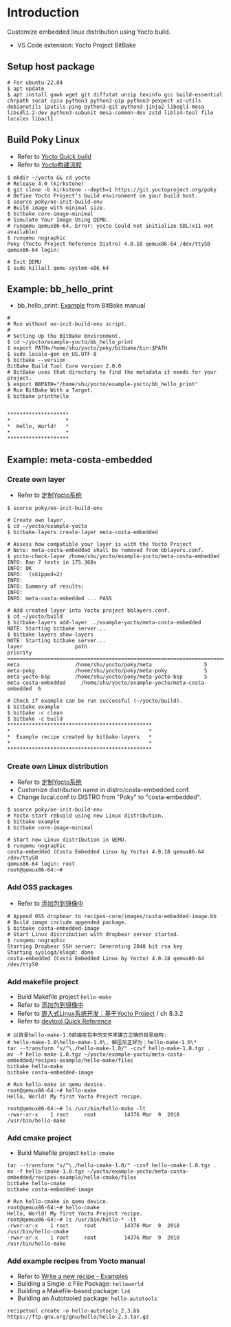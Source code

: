 # Introduction
Customize embedded linux distribution using Yocto build.
- VS Code extension: Yocto Project BitBake

## Setup host package
```shell
# For ubuntu-22.04
$ apt update
$ apt install gawk wget git diffstat unzip texinfo gcc build-essential chrpath socat cpio python3 python3-pip python3-pexpect xz-utils debianutils iputils-ping python3-git python3-jinja2 libegl1-mesa libsdl1.2-dev python3-subunit mesa-common-dev zstd liblz4-tool file locales libacl1
```

## Build Poky Linux
- Refer to [Yocto Quick build](https://docs.yoctoproject.org/brief-yoctoprojectqs/index.html)
- Refer to [Yocto构建流程](https://zhuanlan.zhihu.com/p/663983749)
```shell
$ mkdir ~/yocto && cd yocto
# Release 4.0 (kirkstone)
$ git clone -b kirkstone --depth=1 https://git.yoctoproject.org/poky
# Define Yocto Project’s build environment on your build host.
$ source poky/oe-init-build-env
# Build image with minimal size.
$ bitbake core-image-minimal
# Simulate Your Image Using QEMU.
# runqemu qemux86-64. Error: yocto Could not initialize SDL(x11 not available)
$ runqemu nographic
Poky (Yocto Project Reference Distro) 4.0.18 qemux86-64 /dev/ttyS0
qemux86-64 login:

# Exit QEMU
$ sudo killall qemu-system-x86_64

```

## Example: bb_hello_print
- bb_hello_print: [Example](https://docs.yoctoproject.org/bitbake/2.6/bitbake-user-manual/bitbake-user-manual-hello.html) from BitBake manual
```shell
#
# Run without oe-init-build-env script.
#
# Setting Up the BitBake Environment.
$ cd ~/yocto/example-yocto/bb_hello_print
$ export PATH=/home/shu/yocto/poky/bitbake/bin:$PATH
$ sudo locale-gen en_US.UTF-8
$ bitbake --version
BitBake Build Tool Core version 2.0.0
# BitBake uses that directory to find the metadata it needs for your project.
$ export BBPATH="/home/shu/yocto/example-yocto/bb_hello_print"
# Run BitBake With a Target.
$ bitbake printhello


********************
*                  *
*  Hello, World!   *
*                  *
********************
```

## Example: meta-costa-embedded
### Create own layer
- Refer to [定制Yocto系统](https://zhuanlan.zhihu.com/p/663983810)
```shell
$ source poky/oe-init-build-env

# Create own layer.
$ cd ~/yocto/example-yocto
$ bitbake-layers create-layer meta-costa-embedded

# Assess how compatible your layer is with the Yocto Project
# Note: meta-costa-embedded shall be removed from bblayers.conf.
$ yocto-check-layer /home/shu/yocto/example-yocto/meta-costa-embedded
INFO: Ran 7 tests in 175.368s
INFO: OK
INFO:  (skipped=2)
INFO: 
INFO: Summary of results:
INFO: 
INFO: meta-costa-embedded ... PASS

# Add created layer into Yocto project bblayers.conf.
$ cd ~/yocto/build
$ bitbake-layers add-layer ../example-yocto/meta-costa-embedded
NOTE: Starting bitbake server...
$ bitbake-layers show-layers
NOTE: Starting bitbake server...
layer                 path                                      priority
==========================================================================
meta                  /home/shu/yocto/poky/meta                 5
meta-poky             /home/shu/yocto/poky/meta-poky            5
meta-yocto-bsp        /home/shu/yocto/poky/meta-yocto-bsp       5
meta-costa-embedded     /home/shu/yocto/example-yocto/meta-costa-embedded  6

# Check if example can be run successful (~/yocto/build).
$ bitbake example
$ bitbake -c clean
$ bitbake -c build
***********************************************
*                                             *
*  Example recipe created by bitbake-layers   *
*                                             *
***********************************************
```

### Create own Linux distribution
- Refer to [定制Yocto系统](https://zhuanlan.zhihu.com/p/663983810)
- Customize distribution name in distro/costa-embedded.conf. 
- Change local.conf to DISTRO from "Poky" to "costa-embedded".
```shell
$ source poky/oe-init-build-env
# Yocto start rebuild using new Linux distribution.
$ bitbake example
$ bitbake core-image-minimal

# Start new Linux distribution in QEMU.
$ runqemu nographic
costa-embedded (Costa Embedded Linux by Yocto) 4.0.18 qemux86-64 /dev/ttyS0
qemux86-64 login: root
root@qemux86-64:~#
```
### Add OSS packages
- Refer to [添加包到镜像中](https://zhuanlan.zhihu.com/p/666675477)
```shell
# Append OSS dropbear to recipes-core/images/costa-embedded-image.bb
# Build image include appended package.
$ bitbake costa-embedded-image
# Start Linux distribution with dropbear server started.
$ runqemu nographic
Starting Dropbear SSH server: Generating 2048 bit rsa key
Starting syslogd/klogd: done
costa-embedded (Costa Embedded Linux by Yocto) 4.0.18 qemux86-64 /dev/ttyS0
```

### Add makefile project
- Build Makefile project `hello-make`
- Refer to [添加包到镜像中](https://zhuanlan.zhihu.com/p/666675477)
- Refer to [嵌入式Linux系统开发：基于Yocto Project](https://m.zhangyue.com/readbook/11865758/66.html?p2=111010&share=1&anchorId=) / ch 8.3.2
- Refer to [devtool Quick Reference](https://docs.yoctoproject.org/ref-manual/devtool-reference.html)

```shell
# 以目录hello-make-1.0前缀在包中的文件来建立正确的目录结构:
# hello-make-1.0\hello-make-1.0\, 解压后正好为：hello-make-1.0\*
tar --transform "s/^\./hello-make-1.0/" -czvf hello-make-1.0.tgz .
mv -f hello-make-1.0.tgz ~/yocto/example-yocto/meta-costa-embedded/recipes-example/hello-make/files
bitbake hello-make
bitbake costa-embedded-image

# Run hello-make in qemu device.
root@qemux86-64:~# hello-make
Hello, World! My first Yocto Project recipe.

root@qemux86-64:~# ls /usr/bin/hello-make -lt
-rwxr-xr-x    1 root     root         14376 Mar  9  2018 /usr/bin/hello-make
```

### Add cmake project
- Build Makefile project `hello-cmake`

```shell
tar --transform "s/^\./hello-cmake-1.0/" -czvf hello-cmake-1.0.tgz .
mv -f hello-cmake-1.0.tgz ~/yocto/example-yocto/meta-costa-embedded/recipes-example/hello-cmake/files
bitbake hello-cmake
bitbake costa-embedded-image

# Run hello-cmake in qemu device.
root@qemux86-64:~# hello-cmake
Hello, World! My first Yocto Project recipe.
root@qemux86-64:~# ls /usr/bin/hello-* -lt
-rwxr-xr-x    1 root     root         14376 Mar  9  2018 /usr/bin/hello-cmake
-rwxr-xr-x    1 root     root         14376 Mar  9  2018 /usr/bin/hello-make
```

### Add example recipes from Yocto manual
- Refer to [Write a new recipe - Examples](https://docs.yoctoproject.org/4.0.18/dev-manual/new-recipe.html#examples)
- Building a Single .c File Package: `helloworld`
- Building a Makefile-based package: `lz4`
- Building an Autotooled package: `hello-autotools`
```shell
recipetool create -o hello-autotools_2.3.bb https://ftp.gnu.org/gnu/hello/hello-2.3.tar.gz
```



